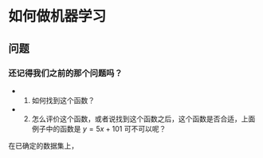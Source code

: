 # 如何做机器学习

## 问题
### 还记得我们之前的那个问题吗？

- 1. 如何找到这个函数？
- 2. 怎么评价这个函数，或者说找到这个函数之后，这个函数是否合适，上面例子中的函数是 $y = 5x + 101$ 可不可以呢？

在已确定的数据集上，